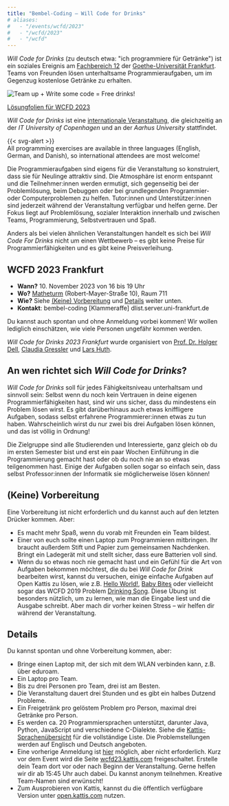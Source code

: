 ```yaml
---
title: "Bembel-Coding — Will Code for Drinks"
# aliases:
#   - "/events/wcfd/2023"
#   - "/wcfd/2023"
#   - "/wcfd"
---
```

*Will Code for Drinks* (zu deutsch etwa: "ich programmiere für Getränke") ist ein soziales Ereignis am [Fachbereich 12](https://www.uni-frankfurt.de/99556206/) der [Goethe-Universität Frankfurt](https://www.uni-frankfurt.de/).
Teams von Freunden lösen unterhaltsame Programmieraufgaben, um im Gegenzug kostenlose Getränke zu erhalten.

![Team up + Write some code = Free drinks!](wcfd-banner.png)


<div class="alert font-bold">
 <a href="https://thorehusfeldt.github.io/wcfd/assets/solutions-2023-web.en.pdf">Lösungfolien für WCFD 2023</a>
</div>

*Will Code for Drinks* ist eine [internationale Veranstaltung](https://thorehusfeldt.github.io/wcfd/), die gleichzeitig an der *IT University of Copenhagen* und an der *Aarhus University* stattfindet.

<div class="alert italic">
    {{< svg-alert >}}
    <div>All programming exercises are available in three languages (English, German, and Danish), so international attendees are most welcome!</div>
</div>

Die Programmieraufgaben sind eigens für die Veranstaltung so konstruiert, dass sie für Neulinge attraktiv sind. Die Atmosphäre ist enorm entspannt und die Teilnehmer:innen werden ermutigt, sich gegenseitig bei der Problemlösung, beim Debuggen oder bei grundlegenden Programmier- oder Computerproblemen zu helfen. Tutor:innen und Unterstützer:innen sind jederzeit während der Veranstaltung verfügbar und helfen gerne. Der Fokus liegt auf Problemlösung, sozialer Interaktion innerhalb und zwischen Teams, Programmierung, Selbstvertrauen und Spaß.

Anders als bei vielen ähnlichen Veranstaltungen handelt es sich bei *Will Code For Drinks* nicht um einen Wettbewerb – es gibt keine Preise für Programmierfähigkeiten und es gibt keine Preisverleihung.


## WCFD 2023 Frankfurt

- **Wann?** 10. November 2023 von 16 bis 19 Uhr
- **Wo?** [Matheturm](https://www.openstreetmap.org/way/30119024) (Robert-Mayer-Straße 10), Raum 711
- **Wie?** Siehe [(Keine) Vorbereitung](#keine-vorbereitung) und [Details](#details) weiter unten.
- **Kontakt**: bembel-coding \[Klammeraffe\]  dlist.server.uni-frankfurt.de

<!-- Willst du auf jeden Fall oder vielleicht mitmachen? Dann melde dich doch gerne vorab unverbindlich [hier](https://nuudel.digitalcourage.de/JwNZUPKaXGNmuMOJ) an. -->
Du kannst auch spontan und ohne Anmeldung vorbei kommen!
Wir wollen lediglich einschätzen, wie viele Personen ungefähr kommen werden.

*Will Code for Drinks 2023 Frankfurt* wurde organisiert von [Prof. Dr. Holger Dell](https://tcs.uni-frankfurt.de/~dell/), [Claudia Gressler](https://tcs.uni-frankfurt.de/~gressler/) und [Lars Huth](https://algo.cs.uni-frankfurt.de/~lhuth/index.en.shtml).

## An wen richtet sich *Will Code for Drinks*?

*Will Code for Drinks* soll für jedes Fähigkeitsniveau unterhaltsam und sinnvoll sein: Selbst wenn du noch kein Vertrauen in deine eigenen Programmierfähigkeiten hast, sind wir uns sicher, dass du mindestens ein Problem lösen wirst. Es gibt darüberhinaus auch etwas kniffligere Aufgaben, sodass selbst erfahrene Programmierer:innen etwas zu tun haben. Wahrscheinlich wirst du nur zwei bis drei Aufgaben lösen können, und das ist völlig in Ordnung!

Die Zielgruppe sind alle Studierenden und Interessierte, ganz gleich ob du im ersten Semester bist und erst ein paar Wochen Einführung in die Programmierung gemacht hast oder ob du noch nie an so etwas teilgenommen hast. Einige der Aufgaben sollen sogar so einfach sein, dass selbst Professor:innen der Informatik sie möglicherweise lösen können!


## (Keine) Vorbereitung

Eine Vorbereitung ist nicht erforderlich und du kannst auch auf den letzten Drücker kommen. Aber:

- Es macht mehr Spaß, wenn du vorab mit Freunden ein Team bildest.
- Einer von euch sollte einen Laptop zum Programmieren mitbringen. Ihr braucht außerdem Stift und Papier zum gemeinsamen Nachdenken. Bringt ein Ladegerät mit und stellt sicher, dass eure Batterien voll sind.
- Wenn du so etwas noch nie gemacht hast und ein Gefühl für die Art von Aufgaben bekommen möchtest, die du bei *Will Code for Drink* bearbeiten wirst, kannst du versuchen, einige einfache Aufgaben auf Open Kattis zu lösen, wie z.B. [Hello World!](https://open.kattis.com/problems/hello), [Baby Bites](https://open.kattis.com/problems/babybites) oder vielleicht sogar das WCFD 2019 Problem [Drinking Song](https://open.kattis.com/problems/drinkingsong). Diese Übung ist besonders nützlich, um zu lernen, wie man die Eingabe liest und die Ausgabe schreibt. Aber mach dir vorher keinen Stress – wir helfen dir während der Veranstaltung.


## Details

Du kannst spontan und ohne Vorbereitung kommen, aber:

- Bringe einen Laptop mit, der sich mit dem WLAN verbinden kann, z.B. über eduroam.
- Ein Laptop pro Team.
- Bis zu drei Personen pro Team, drei ist am Besten.
- Die Veranstaltung dauert drei Stunden und es gibt ein halbes Dutzend Probleme.
- Ein Freigetränk pro gelöstem Problem pro Person, maximal drei Getränke pro Person.
- Es werden ca. 20 Programmiersprachen unterstützt, darunter Java, Python, JavaScript und verschiedene C-Dialekte. Siehe die [Kattis-Sprachenübersicht](https://open.kattis.com/help) für die vollständige Liste. Die Problemstellungen werden auf Englisch und Deutsch angeboten.
- Eine vorherige Anmeldung ist [hier](https://nuudel.digitalcourage.de/JwNZUPKaXGNmuMOJ) möglich, aber nicht erforderlich. Kurz vor dem Event wird die Seite [wcfd23.kattis.com](https://wcfd23.kattis.com/) freigeschaltet. Erstelle dein Team dort vor oder nach Beginn der Veranstaltung. Gerne helfen wir dir ab 15:45 Uhr auch dabei. Du kannst anonym teilnehmen. Kreative Team-Namen sind erwünscht!
- Zum Ausprobieren von Kattis, kannst du die öffentlich verfügbare Version unter [open.kattis.com](https://open.kattis.com) nutzen.
